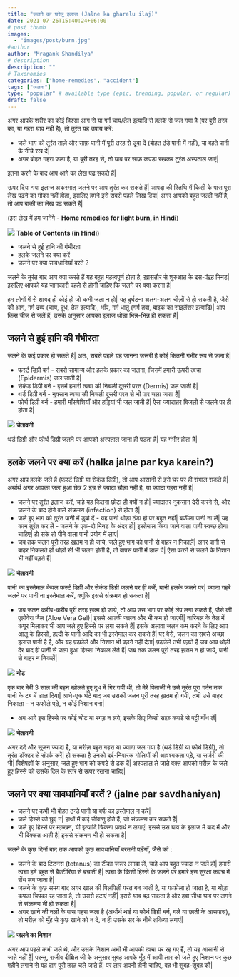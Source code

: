```yaml
---
title: "जलने का घरेलु इलाज (Jalne ka gharelu ilaj)"
date: 2021-07-26T15:40:24+06:00
# post thumb
images:
  - "images/post/burn.jpg"
#author
author: "Mragank Shandilya"
# description
description: ""
# Taxonomies
categories: ["home-remedies", "accident"]
tags: ["जलना"]
type: "popular" # available type (epic, trending, popular, or regular)
draft: false
---
```


अगर आपके शरीर का कोई हिस्सा आग से या गर्म चाय/तेल इत्यादि से हलके से जल गया है (पर बुरी तरह का, या गहरा घाव नहीं है), तो तुरंत यह उपाय करें:

* जले भाग को तुरंत ताज़े और साफ़ पानी में पूरी तरह से डूबा दें (बोहत ठंडे पानी में नहीं), या बहते पानी के नीचे रख दें|  
* अगर बोहत गहरा जला है, या बुरी तरह से, तो घाव पर साफ़ कपडा रखकर तुरंत अस्पताल जाएं| 

इतना करने के बाद आप आगे का लेख पढ़ सकते हैं| 

ऊपर दिया गया इलाज अकस्मात् जलने पर आप तुरंत कर सकते हैं| आपदा की स्तिथि में किसी के पास पूरा लेख पढ़ने का मौका नहीं होता, इसलिए हमने इसे सबसे पहले लिख दिया| अगर आपको बहुत जल्दी नहीं है, तो आप बाकी का लेख पढ़ सकते हैं| 

(इस लेख में हम जानेंगे - <strong>Home remedies for light burn, in Hindi</strong>)

<div class="toc-mak">
<img src="../../../images/pencil.png">
<b>Table of Contents (in Hindi)</b>
<ul>
<li>जलने से हुई हानि की गंभीरता</li>
<li>हलके जलने पर क्या करें</li>
<li>जलने पर क्या सावधानियाँ बरतें ?</li>
</ul>
</div>

जलने के तुरंत बाद आप क्या करते हैं यह बहुत महत्वपूर्ण होता है, ख़ासतौर से शुरुआत के दस-पंद्रह मिनट| इसलिए आपको यह जानकारी पहले से होनी चाहिए कि जलने पर क्या करना है| 

हम लोगों में से शायद ही कोई हो जो कभी जला न हो| यह दुर्घटना अलग-अलग चीज़ों से हो सकती है, जैसे की आग, गर्म द्रव्य (चाय, दूध, तेल इत्यादि), भाँप, गर्म धातु (गर्म तवा, बाइक का साइलेंसर इत्यादि)| आप किस चीज़ से जलें हैं, उसके अनुसार आपका इलाज थोड़ा भिन्न-भिन्न हो सकता है| 


## जलने से हुई हानि की गंभीरता 

जलने के कई प्रकार हो सकते हैं| अतः, सबसे पहले यह जानना जरूरी है कोई कितनी गंभीर रूप से जला है| 

* फर्स्ट डिग्री बर्न - सबसे सामान्य और हलके प्रकार का जलना, जिसमें हमारी ऊपरी त्वचा (Epidermis) जल जाती है| 
* सेकंड डिग्री बर्न - इसमें हमारी त्वचा की निचली दूसरी परत (Dermis) जल जाती है| 
* थर्ड डिग्री बर्न - नुक्सान त्वचा की निचली दूसरी परत से भी पार चला जाता है| 
* फोर्थ डिग्री बर्न - हमारी माँसपेशियाँ और हड्डियां भी जल जाती हैं| ऐसा ज्यादातर बिजली से जलने पर ही होता है| 

<div class="danger-mak">
  <img src="../../../images/warning.png">
  <b>चेतावनी</b><br>

थर्ड डिग्री और फोर्थ डिग्री जलने पर आपको अस्पताल जाना ही पड़ता है| यह गंभीर होता है| 
</div>


## हलके जलने पर क्या करें (halka jalne par kya karein?)

अगर आप हलके जले हैं (फर्स्ट डिग्री या सेकंड डिग्री), तो आप आसानी से इसे घर पर ही संभाल सकते हैं| अर्थार्थ अगर आपका जला हुआ छेत्र 2 इंच से ज्यादा चौड़ा नहीं है, या ज्यादा गहरा नहीं है| 

* जलने पर तुरंत इलाज करें, चाहे यह कितना छोटा ही क्यों न हो| ज्यादातर नुकसान देरी करने से, और जलने के बाद होने वाले संक्रमण (infection) से होता है| 
* जले हुए भाग को तुरंत पानी में डुबो दें - यह पानी थोड़ा ठंडा हो पर बहुत नहीं| बर्फीला पानी ना लें| यह काम तुरंत कर लें - जलने के एक-दो मिनट के अंदर ही| इस्तेमाल किया जाने वाला पानी स्वच्छ होना चाहिए| हो सके तो पीने वाला पानी प्रयोग में लाएं|  
* जब तक जलन पूरी तरह ख़तम न हो जाये, जले हुए भाग को पानी से बाहर न निकालें| अगर पानी से बाहर निकलते ही थोड़ी सी भी जलन होती है, तो वापस पानी में डाल दें| ऐसा करने से जलने के निशान भी नहीं पड़ते हैं| 

<div class="danger-mak">
  <img src="../../../images/warning.png">
  <b>चेतावनी</b><br>

पानी का इस्तेमाल केवल फर्स्ट डिग्री और सेकंड डिग्री जलने पर ही करें, यानी हलके जलने पर| ज्यादा गहरे जलने पर पानी ना इस्तेमाल करें, क्यूंकि इससे संक्रमण हो सकता है| 
</div>

* जब जलन करीब-करीब पूरी तरह ख़त्म हो जाये, तो आप उस भाग पर कोई लेप लगा सकते हैं, जैसे की एलोवेरा जैल (Aloe Vera Gel)| इससे आपकी जलन और भी कम हो जाएगी| नारियल के तेल में कपूर मिलाकर भी आप जले हुए हिस्से पर लगा सकते हैं| इसके अलावा जलन कम करने के लिए आप आलू के हिस्सों, हल्दी के पानी आदि का भी इस्तेमाल कर सकते हैं| पर वैसे, जलन का सबसे अच्छा इलाज पानी है है, और यह फ़फ़ोले और निशान भी पड़ने नहीं देता| फ़फ़ोले तभी पड़ते हैं जब आप थोड़ी देर बाद ही पानी से जला हुआ हिस्सा निकाल लेते हैं| जब तक जलन पूरी तरह ख़तम न हो जाये, पानी से बाहर न निकलें| 

<div class="toc-mak">
  <img src="../../../images/pencil.png">
  <b>नोट</b><br>

एक बार मेरी 3 साल की बहन खोलते हुए दूध में गिर गयी थी, तो मेरे पिताजी ने उसे तुरंत पूरा गर्दन तक पानी के टब में डाल दिया| आधे-एक घंटे बाद जब उसकी जलन पूरी तरह ख़तम हो गयी, तभी उसे बाहर निकाला - न फफोले पड़े, न कोई निशान बना| 
</div>

* अब आगे इस हिस्से पर कोई चोट या रगड़ न लगे, इसके लिए किसी साफ़ कपडे से पट्टी बाँध लें| 

<div class="danger-mak">
  <img src="../../../images/warning.png">
  <b>चेतावनी</b><br>

अगर दर्द और सूजन ज्यादा है, या मरीज़ बहुत गहरा या ज्यादा जल गया है (थर्ड डिग्री या फोर्थ डिग्री), तो तुरंत डॉक्टर से संपर्क करें| हो सकता है उनको दर्द-निवारक गोलियों की आवश्यकता पड़े, या सर्जरी की भी| विशेषज्ञों के अनुसार, जले हुए भाग को कपडे से ढक दें| अस्पताल ले जाते वक़्त आपको मरीज़ के जले हुए हिस्से को उसके दिल के स्तर से ऊपर रखना चाहिए| 
</div>


## जलने पर क्या सावधानियाँ बरतें ? (jalne par savdhaniyan)

* जलने पर कभी भी बोहत ठन्डे पानी या बर्फ का इस्तेमाल न करें| 
* जले हिस्से को छुएं न| हाथों में कई जीवाणु होते हैं, जो संक्रमण कर सकते हैं| 
* जले हुए हिस्से पर मख़्खन, घी इत्यादि चिकना प्रदार्थ न लगाएं| इससे उस घाव के इलाज में बाद में और भी दिक्कत आती है| इससे संक्रमण भी हो सकता है| 

जलने के कुछ दिनों बाद तक आपको कुछ सावधानियाँ बरतनी पड़ेंगीं, जैसे की :

* जलने के बाद टिटनस (tetanus) का टीका जरूर लगवा लें, चाहे आप बहुत ज्यादा न जलें हों| हमारी त्वचा हमें बहुत से बैक्टीरिया से बचाती है| त्वचा के किसी हिस्से के जलने पर हमारे इस सुरक्षा कवच में सेंध लग जाता है| 
* जलने के कुछ समय बाद अगर खाल की पिलपिली परत बन जाती है, या फफोला हो जाता है, या थोड़ा कपडा चिपका रह जाता है, तो उससे हटाएं नहीं| इससे घाव बढ़ सकता है और हवा सीधा घाव पर लगने से संक्रमण भी हो सकता है| 
* अगर खाने की नली के पास गहरा जला है (अर्थार्थ थर्ड या फोर्थ डिग्री बर्न, गले या छाती के आसपास), तो मरीज़ को मुँह से कुछ खाने को न दें, न ही उसके सर के नीचे तकिया लगाएं| 

<div class="toc-mak">
  <img src="../../../images/pencil.png">
  <b>जलने का निशान</b><br>

अगर आप पहले कभी जले थे, और उसके निशान अभी भी आपकी त्वचा पर रह गए हैं, तो यह आसानी से जाते नहीं हैं| परन्तु, राजीव दीक्षित जी के अनुसार सुबह आपके मुँह में आयी लार को जले हुए निशान पर कुछ महीने लगाने से यह दाग पूरी तरह चले जाते हैं| पर लार अपनी होनी चाहिए, वह भी सुबह-सुबह की| 
</div>

